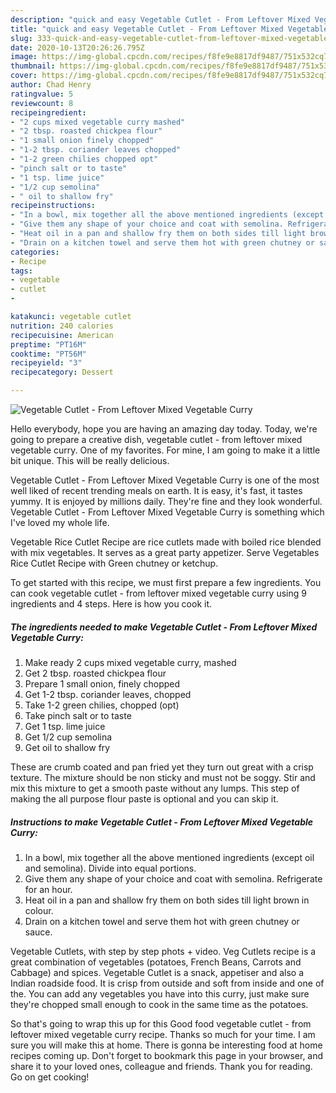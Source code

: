 ```yaml
---
description: "quick and easy Vegetable Cutlet - From Leftover Mixed Vegetable Curry | how long to cook Vegetable Cutlet - From Leftover Mixed Vegetable Curry"
title: "quick and easy Vegetable Cutlet - From Leftover Mixed Vegetable Curry | how long to cook Vegetable Cutlet - From Leftover Mixed Vegetable Curry"
slug: 333-quick-and-easy-vegetable-cutlet-from-leftover-mixed-vegetable-curry-how-long-to-cook-vegetable-cutlet-from-leftover-mixed-vegetable-curry
date: 2020-10-13T20:26:26.795Z
image: https://img-global.cpcdn.com/recipes/f8fe9e8817df9487/751x532cq70/vegetable-cutlet-from-leftover-mixed-vegetable-curry-recipe-main-photo.jpg
thumbnail: https://img-global.cpcdn.com/recipes/f8fe9e8817df9487/751x532cq70/vegetable-cutlet-from-leftover-mixed-vegetable-curry-recipe-main-photo.jpg
cover: https://img-global.cpcdn.com/recipes/f8fe9e8817df9487/751x532cq70/vegetable-cutlet-from-leftover-mixed-vegetable-curry-recipe-main-photo.jpg
author: Chad Henry
ratingvalue: 5
reviewcount: 8
recipeingredient:
- "2 cups mixed vegetable curry mashed"
- "2 tbsp. roasted chickpea flour"
- "1 small onion finely chopped"
- "1-2 tbsp. coriander leaves chopped"
- "1-2 green chilies chopped opt"
- "pinch salt or to taste"
- "1 tsp. lime juice"
- "1/2 cup semolina"
- " oil to shallow fry"
recipeinstructions:
- "In a bowl, mix together all the above mentioned ingredients (except oil and semolina). Divide into equal portions."
- "Give them any shape of your choice and coat with semolina. Refrigerate for an hour."
- "Heat oil in a pan and shallow fry them on both sides till light brown in colour."
- "Drain on a kitchen towel and serve them hot with green chutney or sauce."
categories:
- Recipe
tags:
- vegetable
- cutlet
- 

katakunci: vegetable cutlet  
nutrition: 240 calories
recipecuisine: American
preptime: "PT16M"
cooktime: "PT56M"
recipeyield: "3"
recipecategory: Dessert

---
```



![Vegetable Cutlet - From Leftover Mixed Vegetable Curry](https://img-global.cpcdn.com/recipes/f8fe9e8817df9487/751x532cq70/vegetable-cutlet-from-leftover-mixed-vegetable-curry-recipe-main-photo.jpg)

Hello everybody, hope you are having an amazing day today. Today, we're going to prepare a creative dish, vegetable cutlet - from leftover mixed vegetable curry. One of my favorites. For mine, I am going to make it a little bit unique. This will be really delicious.

Vegetable Cutlet - From Leftover Mixed Vegetable Curry is one of the most well liked of recent trending meals on earth. It is easy, it's fast, it tastes yummy. It is enjoyed by millions daily. They're fine and they look wonderful. Vegetable Cutlet - From Leftover Mixed Vegetable Curry is something which I've loved my whole life.

Vegetable Rice Cutlet Recipe are rice cutlets made with boiled rice blended with mix vegetables. It serves as a great party appetizer. Serve Vegetables Rice Cutlet Recipe with Green chutney or ketchup.


To get started with this recipe, we must first prepare a few ingredients. You can cook vegetable cutlet - from leftover mixed vegetable curry using 9 ingredients and 4 steps. Here is how you cook it.

<!--inarticleads1-->

##### The ingredients needed to make Vegetable Cutlet - From Leftover Mixed Vegetable Curry:

1. Make ready 2 cups mixed vegetable curry, mashed
1. Get 2 tbsp. roasted chickpea flour
1. Prepare 1 small onion, finely chopped
1. Get 1-2 tbsp. coriander leaves, chopped
1. Take 1-2 green chilies, chopped (opt)
1. Take pinch salt or to taste
1. Get 1 tsp. lime juice
1. Get 1/2 cup semolina
1. Get  oil to shallow fry


These are crumb coated and pan fried yet they turn out great with a crisp texture. The mixture should be non sticky and must not be soggy. Stir and mix this mixture to get a smooth paste without any lumps. This step of making the all purpose flour paste is optional and you can skip it. 

<!--inarticleads2-->

##### Instructions to make Vegetable Cutlet - From Leftover Mixed Vegetable Curry:

1. In a bowl, mix together all the above mentioned ingredients (except oil and semolina). Divide into equal portions.
1. Give them any shape of your choice and coat with semolina. Refrigerate for an hour.
1. Heat oil in a pan and shallow fry them on both sides till light brown in colour.
1. Drain on a kitchen towel and serve them hot with green chutney or sauce.


Vegetable Cutlets, with step by step phots + video. Veg Cutlets recipe is a great combination of vegetables (potatoes, French Beans, Carrots and Cabbage) and spices. Vegetable Cutlet is a snack, appetiser and also a Indian roadside food. It is crisp from outside and soft from inside and one of the. You can add any vegetables you have into this curry, just make sure they&#39;re chopped small enough to cook in the same time as the potatoes. 

So that's going to wrap this up for this Good food vegetable cutlet - from leftover mixed vegetable curry recipe. Thanks so much for your time. I am sure you will make this at home. There is gonna be interesting food at home recipes coming up. Don't forget to bookmark this page in your browser, and share it to your loved ones, colleague and friends. Thank you for reading. Go on get cooking!
